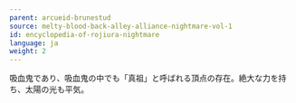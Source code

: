 ```yaml
---
parent: arcueid-brunestud
source: melty-blood-back-alley-alliance-nightmare-vol-1
id: encyclopedia-of-rojiura-nightmare
language: ja
weight: 2
---
```


吸血鬼であり、吸血鬼の中でも「真祖」と呼ばれる頂点の存在。絶大な力を持ち、太陽の光も平気。
